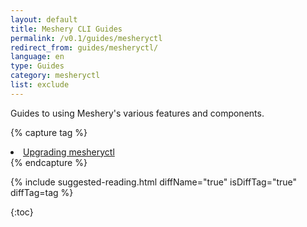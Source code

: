 ```yaml
---
layout: default
title: Meshery CLI Guides
permalink: /v0.1/guides/mesheryctl
redirect_from: guides/mesheryctl/
language: en
type: Guides
category: mesheryctl
list: exclude
---
```


Guides to using Meshery's various features and components.

{% capture tag %}

<li><a href="{{ site.baseurl }}/guides/upgrade#upgrading-meshery-cli">Upgrading mesheryctl</a></li>
{% endcapture %}

{% include suggested-reading.html diffName="true" isDiffTag="true" diffTag=tag %}

<!-- {% include toc.html page=Guides %} -->

{:toc}

<!-- {% comment %}
#
#  Change date order by adding '| reversed'
#  To sort by title or other variables use {% assign sorted_posts = category[1] | sort: 'title' %}
#
{% endcomment %}

{% for guide in site.adapter %}
<h2 id="{{guide[0] | uri_escape | downcase }}">{{guide[0] | capitalize}}1</h2>

{% endfor %}

{% assign sorted_guides = site.guides | sort %}
{% for guide in sorted_guides %}
<h2 id="{{guide[0] | uri_escape | downcase }}">{{guide[0] | capitalize}}</h2>

{% endfor %} -->
